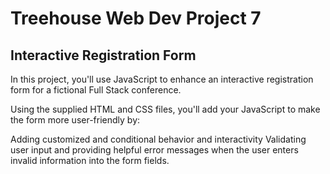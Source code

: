 # Treehouse Web Dev Project 7
## Interactive Registration Form

In this project, you'll use JavaScript to enhance an interactive registration form for a fictional Full Stack conference.

Using the supplied HTML and CSS files, you'll add your JavaScript to make the form more user-friendly by:

Adding customized and conditional behavior and interactivity
Validating user input and providing helpful error messages when the user enters invalid information into the form fields.

